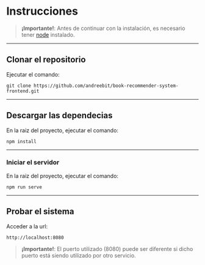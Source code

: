 # Instrucciones #
> __¡Importante!__: Antes de continuar con la instalación, es necesario tener [node](https://nodejs.org/es/) instalado.
___
## Clonar el repositorio ##
Ejecutar el comando:  
```
git clone https://github.com/andreebit/book-recommender-system-frontend.git
```
___
## Descargar las dependecias ##
En la raiz del proyecto, ejecutar el comando:  
```
npm install
```
___
### Iniciar el servidor
En la raiz del proyecto, ejecutar el comando:  
```
npm run serve
```
___
## Probar el sistema ##
Acceder a la url:
```
http://localhost:8080
```

> __¡Importante!__: El puerto utilizado (8080) puede ser diferente si dicho puerto está siendo utilizado por otro servicio.